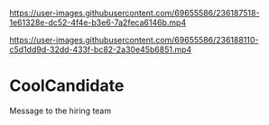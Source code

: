 

https://user-images.githubusercontent.com/69655586/236187518-1e61328e-dc52-4f4e-b3e6-7a2feca6146b.mp4



https://user-images.githubusercontent.com/69655586/236188110-c5d1dd9d-32dd-433f-bc82-2a30e45b6851.mp4

# CoolCandidate
Message to the hiring team
